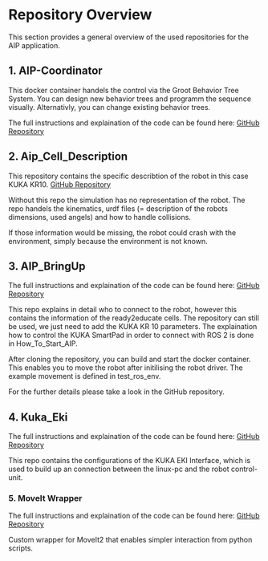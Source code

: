 # Repository Overview

This section provides a general overview of the used repositories for the AIP application. 


## 1. AIP-Coordinator

This docker container handels the control via the Groot Behavior Tree System.
You can design new behavior trees and programm the sequence visually.
Alternativly, you can change existing behavior trees.

The full instructions and explaination of the code can be found here:
[GitHub Repository](https://github.com/IRAS-HKA/aip_coordinator)


## 2. Aip_Cell_Description

This repository contains the specific describtion of the robot in this case KUKA KR10. 
[GitHub Repository](https://github.com/IRAS-HKA/aip_cell_description/tree/main)

Without this repo the simulation has no representation of the robot. The repo handels the kinematics, urdf files (= description of the robots dimensions, used angels) and how to handle collisions.

If those information would be missing, the robot could crash with the environment, simply because the environment is not known.

## 3. AIP_BringUp 
   
The full instructions and explaination of the code can be found here:
[GitHub Repository](https://github.com/IRAS-HKA/aip_bringup)

This repo explains in detail who to connect to the robot, however this contains the information of the ready2educate cells.
The repository can still be used, we just need to add the KUKA KR 10 parameters.
The explaination how to control the KUKA SmartPad in order to connect with ROS 2 is done in How_To_Start_AIP.

After cloning the repository, you can build and start the docker container.
This enables you to move the robot after initilising the robot driver. The example movement is defined in test_ros_env.

For the further details please take a look in the GitHub repository.


## 4. Kuka_Eki 

The full instructions and explaination of the code can be found here:
[GitHub Repository](https://github.com/IRAS-HKA/kuka_eki/tree/driver-humble)

This repo contains the configurations of the KUKA EKI Interface, which is used to build up an connection between the linux-pc and the robot control-unit.


### 5. MoveIt Wrapper

The full instructions and explaination of the code can be found here:
[GitHub Repository](https://github.com/IRAS-HKA/moveit_wrapper)

Custom wrapper for MoveIt2 that enables simpler interaction from python scripts.


